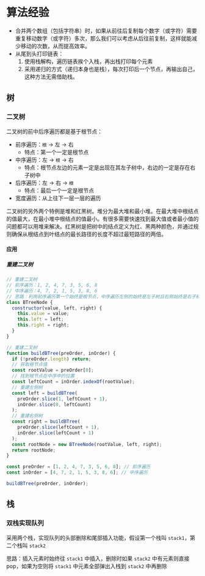 # 算法经验

- 合并两个数组（包括字符串）时，如果从前往后复制每个数字（或字符）需要重复移动数字（或字符）多次，那么我们可以考虑从后往前复制，这样就能减少移动的次数，从而提高效率。
- 从尾到头打印链表：
  1. 使用栈解构，遍历链表挨个入栈，再出栈打印每个元素
  2. 采用递归的方式（递归本身也是栈），每次打印后一个节点，再输出自己，这种方法无需借助栈。

## 树

### 二叉树

二叉树的前中后序遍历都是基于根节点：

- 前序遍历：`根` -> 左 -> 右
  - 特点：第一个一定是根节点
- 中序遍历：左 -> `根` -> 右
  - 特点：根节点左边的元素一定是出现在其左子树中，右边的一定是存在右子树中
- 后序遍历：左 -> 右 -> `根`
  - 特点：最后一个一定是根节点
- 宽度遍历：从上往下一层一层的遍历

二叉树的另外两个特例是堆和红黑树。堆分为最大堆和最小堆。在最大堆中根结点的值最大，在最小堆中根结点的值最小。有很多需要快速找到最大值或者最小值的问题都可以用堆来解决。红黑树是把树中的结点定义为红、黑两种颜色，并通过规则确保从根结点到叶结点的最长路径的长度不超过最短路径的两倍。

#### 应用

##### 重建二叉树

```js
// 重建二叉树
// 前序遍历：1, 2, 4, 7, 3, 5, 6, 8
// 中序遍历：4, 7, 2, 1, 5, 3, 8, 6
// 思路：利用前序遍历第一个始终是根节点，中序遍历左侧的始终是左子树且右侧始终是右子树的逻辑递归生成节点即可
class BTreeNode {
  constructor(value, left, right) {
    this.value = value;
    this.left = left;
    this.right = right;
  }
}

// 重建二叉树
function buildBTree(preOrder, inOrder) {
  if (!preOrder.length) return;
  // 获取根节点值
  const rootValue = preOrder[0];
  // 找到根节点在中序中的位置
  const leftCount = inOrder.indexOf(rootValue);
  // 重建左侧树
  const left = buildBTree(
    preOrder.slice(1, leftCount + 1),
    inOrder.slice(0, leftCount)
  );
  // 重建右侧树
  const right = buildBTree(
    preOrder.slice(leftCount + 1),
    inOrder.slice(leftCount + 1)
  );
  const rootNode = new BTreeNode(rootValue, left, right);
  return rootNode;
}

const preOrder = [1, 2, 4, 7, 3, 5, 6, 8]; // 前序遍历
const inOrder = [4, 7, 2, 1, 5, 3, 8, 6]; // 中序遍历

buildBTree(preOrder, inOrder);
```

## 栈

### 双栈实现队列

采用两个栈，实现队列的头部删除和尾部插入功能，假设第一个栈叫 `stack1`，第二个栈叫 `stack2`

思路：插入元素时始终往 `stack1` 中插入，删除时如果 `stack2` 中有元素则直接 pop，如果为空则将 `stack1` 中元素全部弹出入栈到 `stack2` 中再删除

